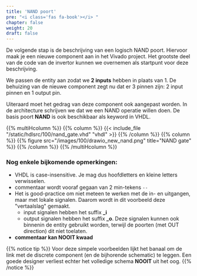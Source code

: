 ```yaml
---
title: 'NAND poort'
pre: "<i class='fas fa-book'></i> "
chapter: false
weight: 20
draft: false
---
```


De volgende stap is de beschrijving van een logisch NAND poort. Hiervoor maak je een nieuwe component aan in het Vivado project. Het grootste deel van de code van de invertor kunnen we overnemen als startpunt voor deze beschrijving.

We passen de entity aan zodat we **2 inputs** hebben in plaats van 1. De behuizing van de nieuwe component zegt nu dat er 3 pinnen zijn: 2 input pinnen en 1 output pin. 

Uiteraard moet het gedrag van deze component ook aangepast worden. In de architecture schrijven we dat we een NAND operatie willen doen. De basis poort **NAND** is ook beschikbaar als keyword in VHDL.

{{% multiHcolumn %}}
{{% column %}}
{{< include_file "/static/hdlsrc/100/nand_gate.vhd" "vhdl" >}}
{{% /column %}}
{{% column %}}
{{% figure src="/images/100/drawio_new_nand.png" title="NAND gate"  %}}
{{% /column %}}
{{% /multiHcolumn %}}

### Nog enkele bijkomende opmerkingen:

* VHDL is case-insensitive. Je mag dus hoofdletters en kleine letters verwisselen.
* commentaar wordt vooraf gegaan van 2 min-tekens ```--```
* Het is good-practice om niet meteen te werken met de in- en uitgangen, maar met lokale signalen. Daarom wordt in dit voorbeeld deze "vertaalslag" gemaakt.
  * input signalen hebben het suffix **_i**
  * output signalen hebben het suffix **_o**. Deze signalen kunnen ook binnenin de entity gebruikt worden, terwijl de poorten (met OUT direction) dit niet toelaten.
* **commentaar kan NOOIT kwaad**

{{% notice tip %}}
Voor deze simpele voorbeelden lijkt het banaal om de link met de discrete component (en de bijhorende schematic) te leggen. Een goede designer verliest echter het volledige schema **NOOIT** uit het oog.
{{% /notice  %}}